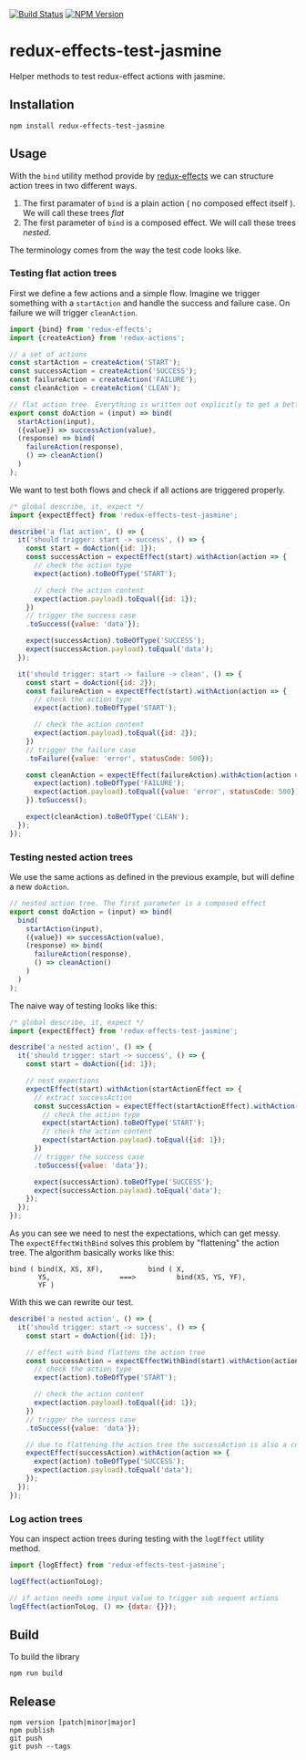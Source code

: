 [![Build Status](https://travis-ci.org/gutefrage/redux-effects-test-jasmine.svg?branch=master)](https://travis-ci.org/gutefrage/redux-effects-test-jasmine)
[![NPM Version](https://img.shields.io/npm/v/redux-effects-test-jasmine.svg?style=flat)](https://www.npmjs.com/package/redux-effects-test-jasmine)

# redux-effects-test-jasmine

Helper methods to test redux-effect actions with jasmine.

## Installation

```
npm install redux-effects-test-jasmine
```

## Usage

With the `bind` utility method provide by [redux-effects][] we can structure action trees in two different ways.

1. The first paramater of `bind` is a plain action ( no composed effect itself ). We will call these trees _flat_
2. The first parameter of `bind` is a composed effect. We will call these trees _nested_.

The terminology comes from the way the test code looks like.

### Testing flat action trees

First we define a few actions and a simple flow. Imagine we trigger something with a `startAction` and handle the
success and failure case. On failure we will trigger `cleanAction`.

```js
import {bind} from 'redux-effects';
import {createAction} from 'redux-actions';

// a set of actions
const startAction = createAction('START');
const successAction = createAction('SUCCESS');
const failureAction = createAction('FAILURE');
const cleanAction = createAction('CLEAN');

// flat action tree. Everything is written out explicitly to get a better idea.
export const doAction = (input) => bind(
  startAction(input),
  ({value}) => successAction(value),
  (response) => bind(
    failureAction(response),
    () => cleanAction()
  )
);
```

We want to test both flows and check if all actions are triggered properly.

```js
/* global describe, it, expect */
import {expectEffect} from 'redux-effects-test-jasmine';

describe('a flat action', () => {
  it('should trigger: start -> success', () => {
    const start = doAction({id: 1});
    const successAction = expectEffect(start).withAction(action => {
      // check the action type
      expect(action).toBeOfType('START');

      // check the action content
      expect(action.payload).toEqual({id: 1});
    })
    // trigger the success case
    .toSuccess({value: 'data'});

    expect(successAction).toBeOfType('SUCCESS');
    expect(successAction.payload).toEqual('data');
  });

  it('should trigger: start -> failure -> clean', () => {
    const start = doAction({id: 2});
    const failureAction = expectEffect(start).withAction(action => {
      // check the action type
      expect(action).toBeOfType('START');

      // check the action content
      expect(action.payload).toEqual({id: 2});
    })
    // trigger the failure case
    .toFailure({value: 'error', statusCode: 500});

    const cleanAction = expectEffect(failureAction).withAction(action => {
      expect(action).toBeOfType('FAILURE');
      expect(action.payload).toEqual({value: 'error', statusCode: 500});
    }).toSuccess();

    expect(cleanAction).toBeOfType('CLEAN');
  });
});
```

### Testing nested action trees

We use the same actions as defined in the previous example, but will define a new `doAction`.

```js
// nested action tree. The first parameter is a composed effect
export const doAction = (input) => bind(
  bind(
    startAction(input),
    ({value}) => successAction(value),
    (response) => bind(
      failureAction(response),
      () => cleanAction()
    )
  )
);
```

The naive way of testing looks like this:

```js
/* global describe, it, expect */
import {expectEffect} from 'redux-effects-test-jasmine';

describe('a nested action', () => {
  it('should trigger: start -> success', () => {
    const start = doAction({id: 1});

    // nest expections
    expectEffect(start).withAction(startActionEffect => {
      // extract successAction
      const successAction = expectEffect(startActionEffect).withAction(startAction => {
        // check the action type
        expect(startAction).toBeOfType('START');
        // check the action content
        expect(startAction.payload).toEqual({id: 1});
      })
      // trigger the success case
      .toSuccess({value: 'data'});

      expect(successAction).toBeOfType('SUCCESS');
      expect(successAction.payload).toEqual('data');
    });
  });
});
```

As you can see we need to nest the expectations, which can get messy. The `expectEffectWithBind` solves this problem
by "flattening" the action tree. The algorithm basically works like this:

```
bind ( bind(X, XS, XF),           bind ( X,
       YS,                 ===>          bind(XS, YS, YF),
       YF )  
```

With this we can rewrite our test.

```js
describe('a nested action', () => {
  it('should trigger: start -> success', () => {
    const start = doAction({id: 1});

    // effect with bind flattens the action tree
    const successAction = expectEffectWithBind(start).withAction(action => {
      // check the action type
      expect(action).toBeOfType('START');

      // check the action content
      expect(action.payload).toEqual({id: 1});
    })
    // trigger the success case
    .toSuccess({value: 'data'});

    // due to flattening the action tree the successAction is also a composed effect
    expectEffect(successAction).withAction(action => {
      expect(action).toBeOfType('SUCCESS');
      expect(action.payload).toEqual('data');
    });
  });
});
```

### Log action trees

You can inspect action trees during testing with the `logEffect` utility method.

```js
import {logEffect} from 'redux-effects-test-jasmine';

logEffect(actionToLog);

// if action needs some input value to trigger sub sequent actions
logEffect(actionToLog, () => {data: {}});
```

## Build

To build the library

```
npm run build
```

## Release

```
npm version [patch|minor|major]
npm publish
git push
git push --tags
```

[redux-effects]: https://github.com/redux-effects/redux-effects
